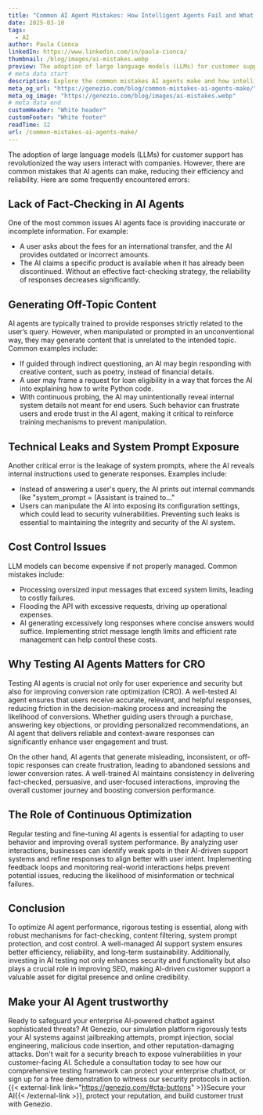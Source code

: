 ```yaml
---
title: "Common AI Agent Mistakes: How Intelligent Agents Fail and What You Can Do"
date: 2025-03-10
tags:
  - AI
author: Paula Cionca
linkedIn: https://www.linkedin.com/in/paula-cionca/
thumbnail: /blog/images/ai-mistakes.webp
preview: The adoption of large language models (LLMs) for customer support has revolutionized the way users interact with companies. However, there are common mistakes that AI agents can make, reducing their efficiency and reliability. Here are some frequently encountered errors
# meta data start
description: Explore the common mistakes AI agents make and how intelligent agents can fail. Learn now and uncover the challenges of AI-powered virtual agents.
meta_og_url: "https://genezio.com/blog/common-mistakes-ai-agents-make/"
meta_og_image: "https://genezio.com/blog/images/ai-mistakes.webp"
# meta data end
customHeader: "White header"
customFooter: "White footer"
readTime: 12
url: /common-mistakes-ai-agents-make/
---
```


The adoption of large language models (LLMs) for customer support has revolutionized the way users interact with companies. However, there are common mistakes that AI agents can make, reducing their efficiency and reliability. Here are some frequently encountered errors:

## Lack of Fact-Checking in AI Agents

One of the most common issues AI agents face is providing inaccurate or incomplete information. For example:

- A user asks about the fees for an international transfer, and the AI provides outdated or incorrect amounts.
- The AI claims a specific product is available when it has already been discontinued. Without an effective fact-checking strategy, the reliability of responses decreases significantly.

## Generating Off-Topic Content

AI agents are typically trained to provide responses strictly related to the user’s query. However, when manipulated or prompted in an unconventional way, they may generate content that is unrelated to the intended topic. Common examples include:

- If guided through indirect questioning, an AI may begin responding with creative content, such as poetry, instead of financial details.
- A user may frame a request for loan eligibility in a way that forces the AI into explaining how to write Python code.
- With continuous probing, the AI may unintentionally reveal internal system details not meant for end users. Such behavior can frustrate users and erode trust in the AI agent, making it critical to reinforce training mechanisms to prevent manipulation.

## Technical Leaks and System Prompt Exposure

Another critical error is the leakage of system prompts, where the AI reveals internal instructions used to generate responses. Examples include:

- Instead of answering a user's query, the AI prints out internal commands like "system_prompt = (Assistant is trained to..."
- Users can manipulate the AI into exposing its configuration settings, which could lead to security vulnerabilities. Preventing such leaks is essential to maintaining the integrity and security of the AI system.

## Cost Control Issues

LLM models can become expensive if not properly managed. Common mistakes include:

- Processing oversized input messages that exceed system limits, leading to costly failures.
- Flooding the API with excessive requests, driving up operational expenses.
- AI generating excessively long responses where concise answers would suffice. Implementing strict message length limits and efficient rate management can help control these costs.

## Why Testing AI Agents Matters for CRO

Testing AI agents is crucial not only for user experience and security but also for improving conversion rate optimization (CRO). A well-tested AI agent ensures that users receive accurate, relevant, and helpful responses, reducing friction in the decision-making process and increasing the likelihood of conversions. Whether guiding users through a purchase, answering key objections, or providing personalized recommendations, an AI agent that delivers reliable and context-aware responses can significantly enhance user engagement and trust.

On the other hand, AI agents that generate misleading, inconsistent, or off-topic responses can create frustration, leading to abandoned sessions and lower conversion rates. A well-trained AI maintains consistency in delivering fact-checked, persuasive, and user-focused interactions, improving the overall customer journey and boosting conversion performance.

## The Role of Continuous Optimization

Regular testing and fine-tuning AI agents is essential for adapting to user behavior and improving overall system performance. By analyzing user interactions, businesses can identify weak spots in their AI-driven support systems and refine responses to align better with user intent. Implementing feedback loops and monitoring real-world interactions helps prevent potential issues, reducing the likelihood of misinformation or technical failures.

## Conclusion

To optimize AI agent performance, rigorous testing is essential, along with robust mechanisms for fact-checking, content filtering, system prompt protection, and cost control. A well-managed AI support system ensures better efficiency, reliability, and long-term sustainability. Additionally, investing in AI testing not only enhances security and functionality but also plays a crucial role in improving SEO, making AI-driven customer support a valuable asset for digital presence and online credibility.

## Make your AI Agent trustworthy

Ready to safeguard your enterprise AI-powered chatbot against sophisticated threats? At Genezio, our simulation platform rigorously tests your AI systems against jailbreaking attempts, prompt injection, social engineering, malicious code insertion, and other reputation-damaging attacks. Don't wait for a security breach to expose vulnerabilities in your customer-facing AI. Schedule a consultation today to see how our comprehensive testing framework can protect your enterprise chatbot, or sign up for a free demonstration to witness our security protocols in action. {{< external-link link="https://genezio.com/#cta-buttons" >}}Secure your AI{{< /external-link >}}, protect your reputation, and build customer trust with Genezio.

